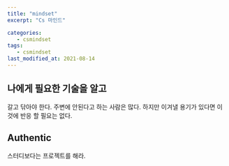 ```yaml
---
title: "mindset"
excerpt: "Cs 마인드"

categories:
   - csmindset
tags:
   - csmindset
last_modified_at: 2021-08-14
---
```


## 나에게 필요한 기술을 알고
갈고 닦아야 한다. 주변에 안된다고 하는 사람은 많다. 하지만 이겨낼 용기가 있다면 이것에 반응 할 필요는 없다. 

## Authentic
스터디보다는 프로젝트를 해라. 